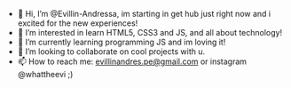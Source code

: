 - 👋 Hi, I’m @Evillin-Andressa, im starting in get hub just right now and i excited for the new experiences!
- 👀 I’m interested in learn HTML5, CSS3 and JS, and all about technology! 
- 🌱 I’m currently learning programming JS and im loving it! 
- 💞️ I’m looking to collaborate on cool projects with u.
- 📫 How to reach me: evillinandres.pe@gmail.com or instagram @whattheevi ;)

<!---
Evillin-Andressa/Evillin-Andressa is a ✨ special ✨ repository because its `README.md` (this file) appears on your GitHub profile.
You can click the Preview link to take a look at your changes.
--->

